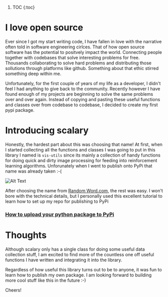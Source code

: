 1. TOC
{:toc}

# I love open source

Ever since I got my start writing code, I have fallen in love with the narrative often told in software engineering cirlces. That of how open source software has the potential to positvely impact the world. Connecting people together with codebases that solve interesting problems for free. Thousands collaborating to solve hard problems and distributing those sollutions through platforms like github. Something about that ethic stirred something deep within me.

Unfortunately, for the first couple of years of my life as a developer, I didn't feel I had anything to give back to the community. Recently however I have found enough of my projects are beginning to solve the same problems over and over again. Instead of copying and pasting these useful functions and classes over from codebase to codebase, I decided to create my first pypi package.

# Introducing scalary

Honestly, the hardest part about this was choosing that name! At first, when I started collecting all the functions and classes I was going to put in this library I named is ```vis-utils``` since its mainly a collection of handy functions for doing quick and dirty image processing for feeding into reinforcement learning algorithms. Unforunately when I went to publish onto PyPi that name was already taken :-(

![Alt Text](https://media0.giphy.com/media/qQdL532ZANbjy/200w.webp?cid=ecf05e47c2fd6fffc4a4ba88501577ebd0ca927ff7fd5d98&rid=200w.webp)

After choosing the name from [Random Word.com](https://randomword.com/), the rest was easy.
I won't bore with the technical details, but I personally used this excellent tutorial to learn how to set up my repo for publishing to PyPi

### [How to upload your python package to PyPi](https://medium.com/@joel.barmettler/how-to-upload-your-python-package-to-pypi-65edc5fe9c56)

# Thoughts
Although scalary only has a single class for doing some useful data collection stuff, I am excited to find more of the countless one off useful functions I have written and integrating it into the library. 

Regardless of how useful this library turns out to be to anyone, it was fun to learn how to publish my own package. I am looking forward to building more cool stuff like this in the future :-)

Cheers!